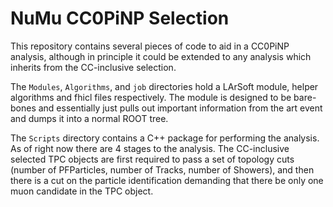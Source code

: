 # NuMu CC0PiNP Selection

This repository contains several pieces of code to aid in a CC0PiNP analysis, although in principle it could be extended to any analysis which inherits from the CC-inclusive selection.

The `Modules`, `Algorithms`, and `job` directories hold a LArSoft module, helper algorithms and fhicl files respectively. The module is designed to be bare-bones and essentially just pulls out important information from the art event and dumps it into a normal ROOT tree. 

The `Scripts` directory contains a C++ package for performing the analysis. As of right now there are 4 stages to the analysis. The CC-inclusive selected TPC objects are first required to pass a set of topology cuts (number of PFParticles, number of Tracks, number of Showers), and then there is a cut on the particle identification demanding that there be only one muon candidate in the TPC object. 
